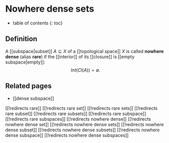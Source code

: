
# Nowhere dense sets
* table of contents
{: toc}

## Definition

A [[subspace|subset]] $A\subseteq X$ of a [[topological space]] $X$ is called **nowhere dense** (alias **rare**) if the [[interior]] of its [[closure]] is [[empty subspace|empty]]:
$$ Int(Cl(A)) = \emptyset .$$


## Related pages

* [[dense subspace]]

[[!redirects rare]]
[[!redirects rare set]]
[[!redirects rare sets]]
[[!redirects rare subset]]
[[!redirects rare subsets]]
[[!redirects rare subspace]]
[[!redirects rare subspaces]]
[[!redirects nowhere dense]]
[[!redirects nowhere dense set]]
[[!redirects nowhere dense sets]]
[[!redirects nowhere dense subset]]
[[!redirects nowhere dense subsets]]
[[!redirects nowhere dense subspace]]
[[!redirects nowhere dense subspaces]]
